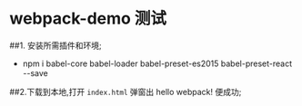 # webpack-demo 测试

##1. 安装所需插件和环境;
- npm i babel-core babel-loader babel-preset-es2015 babel-preset-react --save

##2.下载到本地,打开 `index.html` 弹窗出 hello webpack! 便成功;
